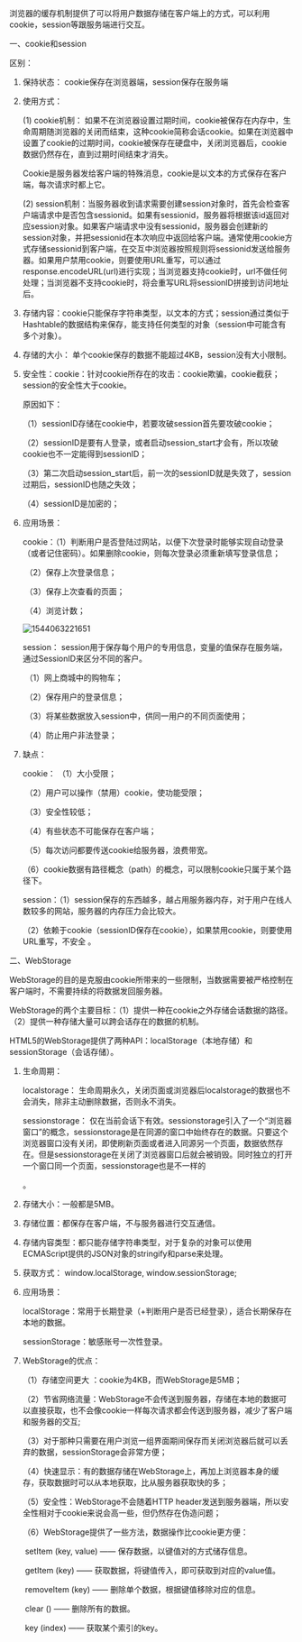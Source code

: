 浏览器的缓存机制提供了可以将用户数据存储在客户端上的方式，可以利用cookie，session等跟服务端进行交互。



一、cookie和session

区别：

1. 保持状态： cookie保存在浏览器端，session保存在服务端

2. 使用方式：

   (1) cookie机制： 如果不在浏览器设置过期时间，cookie被保存在内存中，生命周期随浏览器的关闭而结束，这种cookie简称会话cookie。如果在浏览器中设置了cookie的过期时间，cookie被保存在硬盘中，关闭浏览器后，cookie数据仍然存在，直到过期时间结束才消失。

   Cookie是服务器发给客户端的特殊消息，cookie是以文本的方式保存在客户端，每次请求时都上它。



   (2) session机制：当服务器收到请求需要创建session对象时，首先会检查客户端请求中是否包含sessionid。如果有sessionid，服务器将根据该id返回对应session对象。如果客户端请求中没有sessionid，服务器会创建新的session对象，并把sessionid在本次响应中返回给客户端。通常使用cookie方式存储sessionid到客户端，在交互中浏览器按照规则将sessionid发送给服务器。如果用户禁用cookie，则要使用URL重写，可以通过response.encodeURL(url)进行实现；当浏览器支持cookie时，url不做任何处理；当浏览器不支持cookie时，将会重写URL将sessionID拼接到访问地址后。

3. 存储内容：cookie只能保存字符串类型，以文本的方式；session通过类似于Hashtable的数据结构来保存，能支持任何类型的对象（session中可能含有多个对象）。

4. 存储的大小： 单个cookie保存的数据不能超过4KB，session没有大小限制。

5. 安全性：cookie：针对cookie所存在的攻击：cookie欺骗，cookie截获；session的安全性大于cookie。

   原因如下：

   （1）sessionID存储在cookie中，若要攻破session首先要攻破cookie；

   （2）sessionID是要有人登录，或者启动session_start才会有，所以攻破cookie也不一定能得到sessionID；

   （3）第二次启动session_start后，前一次的sessionID就是失效了，session过期后，sessionID也随之失效；

   （4）sessionID是加密的；

6. 应用场景：

   cookie：（1）判断用户是否登陆过网站，以便下次登录时能够实现自动登录（或者记住密码）。如果删除cookie，则每次登录必须重新填写登录信息；

   ​              （2）保存上次登录信息；

   ​              （3）保存上次查看的页面；

   ​              （4）浏览计数；

   ![1544063221651](C:\Users\Administrator\AppData\Roaming\Typora\typora-user-images\1544063221651.png)



   session： session用于保存每个用户的专用信息，变量的值保存在服务端，通过SessionID来区分不同的客户。

   ​               （1）网上商城中的购物车；

   ​               （2）保存用户的登录信息；

   ​               （3）将某些数据放入session中，供同一用户的不同页面使用；

   ​               （4）防止用户非法登录；

7. 缺点：

   cookie： （1）大小受限；

   ​               （2）用户可以操作（禁用）cookie，使功能受限；

   ​               （3）安全性较低；

   ​               （4）有些状态不可能保存在客户端；

   ​               （5）每次访问都要传送cookie给服务器，浪费带宽。

   ​               （6）cookie数据有路径概念（path）的概念，可以限制cookie只属于某个路径下。



   session：（1）session保存的东西越多，越占用服务器内存，对于用户在线人数较多的网站，服务器的内存压力会比较大。

   ​               （2）依赖于cookie（sessionID保存在cookie），如果禁用cookie，则要使用URL重写，不安全 。


二、WebStorage



WebStorage的目的是克服由cookie所带来的一些限制，当数据需要被严格控制在客户端时，不需要持续的将数据发回服务器。

WebStorage的两个主要目标：（1）提供一种在cookie之外存储会话数据的路径。（2）提供一种存储大量可以跨会话存在的数据的机制。

HTML5的WebStorage提供了两种API：localStorage（本地存储）和sessionStorage（会话存储）。

1. 生命周期：

   localstorage： 生命周期永久，关闭页面或浏览器后localstorage的数据也不会消失，除非主动删除数据，否则永不消失。

   sessionstorage： 仅在当前会话下有效。sessionstorage引入了一个“浏览器窗口”的概念，sessionstorage是在同源的窗口中始终存在的数据。只要这个浏览器窗口没有关闭，即使刷新页面或者进入同源另一个页面，数据依然存在。但是sessionstorage在关闭了浏览器窗口后就会被销毁。同时独立的打开一个窗口同一个页面，sessionstorage也是不一样的

   。

2. 存储大小：一般都是5MB。

3. 存储位置：都保存在客户端，不与服务器进行交互通信。

4. 存储内容类型：都只能存储字符串类型，对于复杂的对象可以使用ECMAScript提供的JSON对象的stringify和parse来处理。

5. 获取方式： window.localStorage, window.sessionStorage;

6. 应用场景：

   localStorage：常用于长期登录（+判断用户是否已经登录），适合长期保存在本地的数据。

   sessionStorage：敏感账号一次性登录。

7. WebStorage的优点：

   （1）存储空间更大 ：cookie为4KB，而WebStorage是5MB；

   （2）节省网络流量：WebStorage不会传送到服务器，存储在本地的数据可以直接获取，也不会像cookie一样每次请求都会传送到服务器，减少了客户端和服务器的交互;

   （3）对于那种只需要在用户浏览一组界面期间保存而关闭浏览器后就可以丢弃的数据，sessionStorage会非常方便；

   （4）快速显示：有的数据存储在WebStorage上，再加上浏览器本身的缓存，获取数据时可以从本地获取，比从服务器获取快的多；

   （5）安全性：WebStorage不会随着HTTP header发送到服务器端，所以安全性相对于cookie来说会高一些，但仍然存在伪造问题；

   （6）WebStorage提供了一些方法，数据操作比cookie更方便：

   ​          setItem (key, value) ——  保存数据，以键值对的方式储存信息。

   ​          getItem (key) ——  获取数据，将键值传入，即可获取到对应的value值。

   ​          removeItem (key) ——  删除单个数据，根据键值移除对应的信息。

   ​          clear () ——  删除所有的数据。

   ​          key (index) —— 获取某个索引的key。